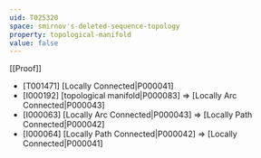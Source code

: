 ```yaml
---
uid: T025320
space: smirnov's-deleted-sequence-topology
property: topological-manifold
value: false
---
```

[[Proof]]

* [T001471] [Locally Connected|P000041]
* [I000192] [topological manifold|P000083] => [Locally Arc Connected|P000043]
* [I000063] [Locally Arc Connected|P000043] => [Locally Path Connected|P000042]
* [I000064] [Locally Path Connected|P000042] => [Locally Connected|P000041]


